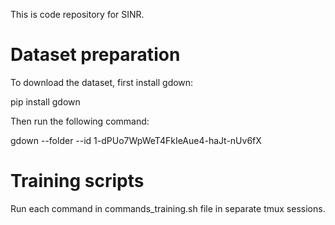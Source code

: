 This is code repository for SINR.

# Dataset preparation

To download the dataset, first install gdown:

pip install gdown

Then run the following command:

gdown --folder --id 1-dPUo7WpWeT4FkIeAue4-haJt-nUv6fX

# Training scripts

Run each command in commands_training.sh file in separate tmux sessions.